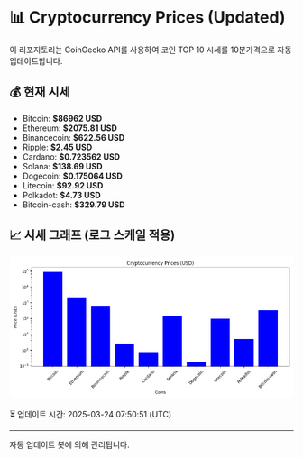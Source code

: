 
# 📊 Cryptocurrency Prices (Updated)

이 리포지토리는 CoinGecko API를 사용하여 코인 TOP 10 시세를 10분가격으로 자동 업데이트합니다.

## 💰 현재 시세
- Bitcoin: **$86962 USD**
- Ethereum: **$2075.81 USD**
- Binancecoin: **$622.56 USD**
- Ripple: **$2.45 USD**
- Cardano: **$0.723562 USD**
- Solana: **$138.69 USD**
- Dogecoin: **$0.175064 USD**
- Litecoin: **$92.92 USD**
- Polkadot: **$4.73 USD**
- Bitcoin-cash: **$329.79 USD**

## 📈 시세 그래프 (로그 스케일 적용)
![Crypto Prices](crypto_prices.png)

⏳ 업데이트 시간: 2025-03-24 07:50:51 (UTC)

---
자동 업데이트 봇에 의해 관리됩니다.
